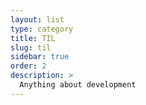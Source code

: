```yaml
---
layout: list
type: category
title: TIL
slug: til
sidebar: true
order: 2
description: >
  Anything about development
---
```

